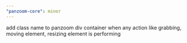 ```yaml
---
"panzoom-core": minor
---
```


add class name to panzoom div container when any action like grabbing, moving element, resizing element is performing
